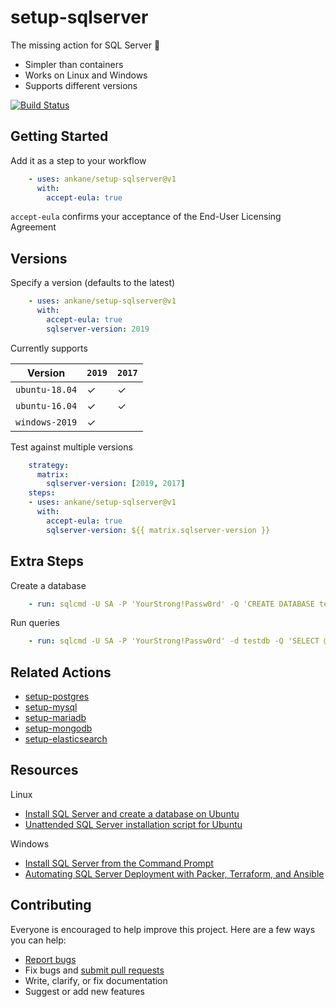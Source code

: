 # setup-sqlserver

The missing action for SQL Server :tada:

- Simpler than containers
- Works on Linux and Windows
- Supports different versions

[![Build Status](https://github.com/ankane/setup-sqlserver/workflows/build/badge.svg?branch=v1)](https://github.com/ankane/setup-sqlserver/actions)

## Getting Started

Add it as a step to your workflow

```yml
    - uses: ankane/setup-sqlserver@v1
      with:
        accept-eula: true
```

`accept-eula` confirms your acceptance of the End-User Licensing Agreement

## Versions

Specify a version (defaults to the latest)

```yml
    - uses: ankane/setup-sqlserver@v1
      with:
        accept-eula: true
        sqlserver-version: 2019
```

Currently supports

Version | `2019` | `2017`
--- | --- | ---
`ubuntu-18.04` | ✓ | ✓
`ubuntu-16.04` | ✓ | ✓
`windows-2019` | ✓ |

Test against multiple versions

```yml
    strategy:
      matrix:
        sqlserver-version: [2019, 2017]
    steps:
    - uses: ankane/setup-sqlserver@v1
      with:
        accept-eula: true
        sqlserver-version: ${{ matrix.sqlserver-version }}
```

## Extra Steps

Create a database

```yml
    - run: sqlcmd -U SA -P 'YourStrong!Passw0rd' -Q 'CREATE DATABASE testdb'
```

Run queries

```yml
    - run: sqlcmd -U SA -P 'YourStrong!Passw0rd' -d testdb -Q 'SELECT @@VERSION'
```

## Related Actions

- [setup-postgres](https://github.com/ankane/setup-postgres)
- [setup-mysql](https://github.com/ankane/setup-mysql)
- [setup-mariadb](https://github.com/ankane/setup-mariadb)
- [setup-mongodb](https://github.com/ankane/setup-mongodb)
- [setup-elasticsearch](https://github.com/ankane/setup-elasticsearch)

## Resources

Linux

- [Install SQL Server and create a database on Ubuntu](https://docs.microsoft.com/en-us/sql/linux/quickstart-install-connect-ubuntu)
- [Unattended SQL Server installation script for Ubuntu](https://docs.microsoft.com/en-us/sql/linux/sample-unattended-install-ubuntu)

Windows

- [Install SQL Server from the Command Prompt](https://docs.microsoft.com/en-us/sql/database-engine/install-windows/install-sql-server-from-the-command-prompt)
- [Automating SQL Server Deployment with Packer, Terraform, and Ansible](https://eqxtech.com/engineering/automating-sql-server-deployment-with-packer-terraform-and-ansible/)

## Contributing

Everyone is encouraged to help improve this project. Here are a few ways you can help:

- [Report bugs](https://github.com/ankane/setup-sqlserver/issues)
- Fix bugs and [submit pull requests](https://github.com/ankane/setup-sqlserver/pulls)
- Write, clarify, or fix documentation
- Suggest or add new features
